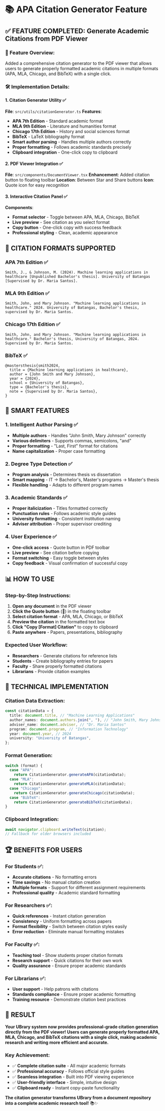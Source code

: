 # 📚 APA Citation Generator Feature

## ✅ **FEATURE COMPLETED**: Generate Academic Citations from PDF Viewer

### **🎯 Feature Overview**:

Added a comprehensive citation generator to the PDF viewer that allows users to generate properly formatted academic citations in multiple formats (APA, MLA, Chicago, and BibTeX) with a single click.

### **🛠️ Implementation Details**:

#### **1. Citation Generator Utility** ✅

**File**: `src/utils/citationGenerator.ts`
**Features**:

- **APA 7th Edition** - Standard academic format
- **MLA 9th Edition** - Literature and humanities format
- **Chicago 17th Edition** - History and social sciences format
- **BibTeX** - LaTeX bibliography format
- **Smart author parsing** - Handles multiple authors correctly
- **Proper formatting** - Follows academic standards precisely
- **Clipboard integration** - One-click copy to clipboard

#### **2. PDF Viewer Integration** ✅

**File**: `src/components/DocumentViewer.tsx`
**Enhancement**: Added citation button to floating toolbar
**Location**: Between Star and Share buttons
**Icon**: Quote icon for easy recognition

#### **3. Interactive Citation Panel** ✅

**Components**:

- **Format selector** - Toggle between APA, MLA, Chicago, BibTeX
- **Live preview** - See citation as you select format
- **Copy button** - One-click copy with success feedback
- **Professional styling** - Clean, academic appearance

## 🎯 **CITATION FORMATS SUPPORTED**

### **APA 7th Edition** ✅

```
Smith, J., & Johnson, M. (2024). Machine learning applications in healthcare [Unpublished Bachelor's thesis]. University of Batangas [Supervised by Dr. Maria Santos].
```

### **MLA 9th Edition** ✅

```
Smith, John, and Mary Johnson. "Machine learning applications in healthcare." 2024. University of Batangas, Bachelor's thesis, supervised by Dr. Maria Santos.
```

### **Chicago 17th Edition** ✅

```
Smith, John, and Mary Johnson. "Machine learning applications in healthcare." Bachelor's thesis, University of Batangas, 2024. Supervised by Dr. Maria Santos.
```

### **BibTeX** ✅

```
@mastersthesis{smith2024,
  title = {Machine learning applications in healthcare},
  author = {John Smith and Mary Johnson},
  year = {2024},
  school = {University of Batangas},
  type = {Bachelor's thesis},
  note = {Supervised by Dr. Maria Santos},
}
```

## 🚀 **SMART FEATURES**

### **1. Intelligent Author Parsing** ✅

- **Multiple authors** - Handles "John Smith, Mary Johnson" correctly
- **Various delimiters** - Supports commas, semicolons, "and"
- **Proper formatting** - "Last, First" format for citations
- **Name capitalization** - Proper case formatting

### **2. Degree Type Detection** ✅

- **Program analysis** - Determines thesis vs dissertation
- **Smart mapping** - IT → Bachelor's, Master's programs → Master's thesis
- **Flexible handling** - Adapts to different program names

### **3. Academic Standards** ✅

- **Proper italicization** - Titles formatted correctly
- **Punctuation rules** - Follows academic style guides
- **University formatting** - Consistent institution naming
- **Adviser attribution** - Proper supervisor crediting

### **4. User Experience** ✅

- **One-click access** - Quote button in PDF toolbar
- **Live preview** - See citation before copying
- **Format switching** - Easy toggle between styles
- **Copy feedback** - Visual confirmation of successful copy

## 📊 **HOW TO USE**

### **Step-by-Step Instructions**:

1. **Open any document** in the PDF viewer
2. **Click the Quote button** (📝) in the floating toolbar
3. **Select citation format** - APA, MLA, Chicago, or BibTeX
4. **Preview the citation** in the formatted text box
5. **Click "Copy [Format] Citation"** to copy to clipboard
6. **Paste anywhere** - Papers, presentations, bibliography

### **Expected User Workflow**:

- **Researchers** - Generate citations for reference lists
- **Students** - Create bibliography entries for papers
- **Faculty** - Share properly formatted citations
- **Librarians** - Provide citation examples

## 🎯 **TECHNICAL IMPLEMENTATION**

### **Citation Data Extraction**:

```typescript
const citationData = {
  title: document.title, // "Machine Learning Applications"
  author_names: document.authors.join(", "), // "John Smith, Mary Johnson"
  adviser_name: document.adviser, // "Dr. Maria Santos"
  program: document.program, // "Information Technology"
  year: document.year, // 2024
  university: "University of Batangas",
};
```

### **Format Generation**:

```typescript
switch (format) {
  case "APA":
    return CitationGenerator.generateAPA(citationData);
  case "MLA":
    return CitationGenerator.generateMLA(citationData);
  case "Chicago":
    return CitationGenerator.generateChicago(citationData);
  case "BibTeX":
    return CitationGenerator.generateBibTeX(citationData);
}
```

### **Clipboard Integration**:

```typescript
await navigator.clipboard.writeText(citation);
// Fallback for older browsers included
```

## 🏆 **BENEFITS FOR USERS**

### **For Students** ✅:

- **Accurate citations** - No formatting errors
- **Time savings** - No manual citation creation
- **Multiple formats** - Support for different assignment requirements
- **Professional quality** - Academic standard formatting

### **For Researchers** ✅:

- **Quick references** - Instant citation generation
- **Consistency** - Uniform formatting across papers
- **Format flexibility** - Switch between citation styles easily
- **Error reduction** - Eliminate manual formatting mistakes

### **For Faculty** ✅:

- **Teaching tool** - Show students proper citation formats
- **Research support** - Quick citations for their own work
- **Quality assurance** - Ensure proper academic standards

### **For Librarians** ✅:

- **User support** - Help patrons with citations
- **Standards compliance** - Ensure proper academic formatting
- **Training resource** - Demonstrate citation best practices

## 🎊 **RESULT**

**Your UBrary system now provides professional-grade citation generation directly from the PDF viewer! Users can generate properly formatted APA, MLA, Chicago, and BibTeX citations with a single click, making academic research and writing more efficient and accurate.**

### **Key Achievement**:

- ✅ **Complete citation suite** - All major academic formats
- ✅ **Professional accuracy** - Follows official style guides
- ✅ **Seamless integration** - Built into PDF viewing experience
- ✅ **User-friendly interface** - Simple, intuitive design
- ✅ **Clipboard ready** - Instant copy-paste functionality

**The citation generator transforms UBrary from a document repository into a complete academic research tool!** 📚✨
